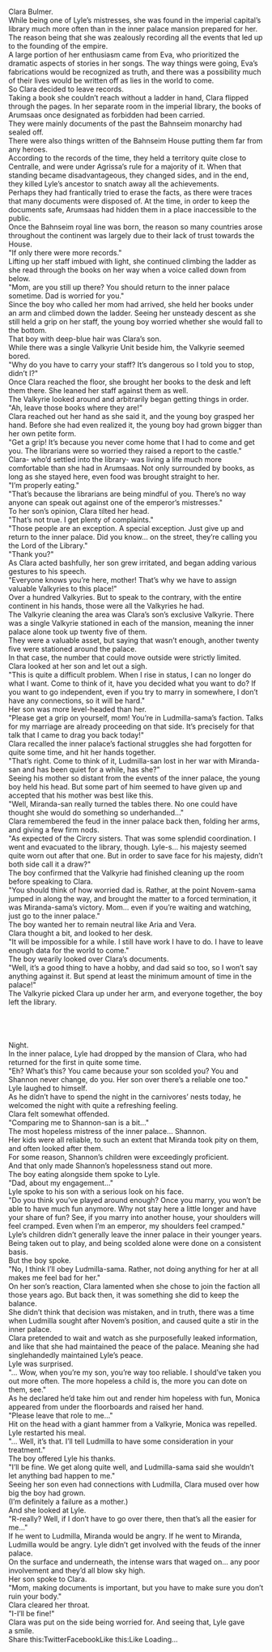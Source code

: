 <br/>
Clara Bulmer.<br/>
While being one of Lyle’s mistresses, she was found in the imperial capital’s library much more often than in the inner palace mansion prepared for her.<br/>
The reason being that she was zealously recording all the events that led up to the founding of the empire.<br/>
A large portion of her enthusiasm came from Eva, who prioritized the dramatic aspects of stories in her songs. The way things were going, Eva’s fabrications would be recognized as truth, and there was a possibility much of their lives would be written off as lies in the world to come.<br/>
So Clara decided to leave records.<br/>
Taking a book she couldn’t reach without a ladder in hand, Clara flipped through the pages. In her separate room in the imperial library, the books of Arumsaas once designated as forbidden had been carried.<br/>
They were mainly documents of the past the Bahnseim monarchy had sealed off.<br/>
There were also things written of the Bahnseim House putting them far from any heroes.<br/>
According to the records of the time, they held a territory quite close to Centralle, and were under Agrissa’s rule for a majority of it. When that standing became disadvantageous, they changed sides, and in the end, they killed Lyle’s ancestor to snatch away all the achievements.<br/>
Perhaps they had frantically tried to erase the facts, as there were traces that many documents were disposed of. At the time, in order to keep the documents safe, Arumsaas had hidden them in a place inaccessible to the public.<br/>
Once the Bahnseim royal line was born, the reason so many countries arose throughout the continent was largely due to their lack of trust towards the House.<br/>
"If only there were more records."<br/>
Lifting up her staff imbued with light, she continued climbing the ladder as she read through the books on her way when a voice called down from below.<br/>
"Mom, are you still up there? You should return to the inner palace sometime. Dad is worried for you."<br/>
Since the boy who called her mom had arrived, she held her books under an arm and climbed down the ladder. Seeing her unsteady descent as she still held a grip on her staff, the young boy worried whether she would fall to the bottom.<br/>
That boy with deep-blue hair was Clara’s son.<br/>
While there was a single Valkyrie Unit beside him, the Valkyrie seemed bored.<br/>
"Why do you have to carry your staff? It’s dangerous so I told you to stop, didn’t I?"<br/>
Once Clara reached the floor, she brought her books to the desk and left them there. She leaned her staff against them as well.<br/>
The Valkyrie looked around and arbitrarily began getting things in order.<br/>
"Ah, leave those books where they are!"<br/>
Clara reached out her hand as she said it, and the young boy grasped her hand. Before she had even realized it, the young boy had grown bigger than her own petite form.<br/>
"Get a grip! It’s because you never come home that I had to come and get you. The librarians were so worried they raised a report to the castle."<br/>
Clara- who’d settled into the library- was living a life much more comfortable than she had in Arumsaas. Not only surrounded by books, as long as she stayed here, even food was brought straight to her.<br/>
"I’m properly eating."<br/>
"That’s because the librarians are being mindful of you. There’s no way anyone can speak out against one of the emperor’s mistresses."<br/>
To her son’s opinion, Clara tilted her head.<br/>
"That’s not true. I get plenty of complaints."<br/>
"Those people are an exception. A special exception. Just give up and return to the inner palace. Did you know… on the street, they’re calling you the Lord of the Library."<br/>
"Thank you?"<br/>
As Clara acted bashfully, her son grew irritated, and began adding various gestures to his speech.<br/>
"Everyone knows you’re here, mother! That’s why we have to assign valuable Valkyries to this place!"<br/>
Over a hundred Valkyries. But to speak to the contrary, with the entire continent in his hands, those were all the Valkyries he had.<br/>
The Valkyrie cleaning the area was Clara’s son’s exclusive Valkyrie. There was a single Valkyrie stationed in each of the mansion, meaning the inner palace alone took up twenty five of them.<br/>
They were a valuable asset, but saying that wasn’t enough, another twenty five were stationed around the palace.<br/>
In that case, the number that could move outside were strictly limited.<br/>
Clara looked at her son and let out a sigh.<br/>
"This is quite a difficult problem. When I rise in status, I can no longer do what I want. Come to think of it, have you decided what you want to do? If you want to go independent, even if you try to marry in somewhere, I don’t have any connections, so it will be hard."<br/>
Her son was more level-headed than her.<br/>
"Please get a grip on yourself, mom! You’re in Ludmilla-sama’s faction. Talks for my marriage are already proceeding on that side. It’s precisely for that talk that I came to drag you back today!"<br/>
Clara recalled the inner palace’s factional struggles she had forgotten for quite some time, and hit her hands together.<br/>
"That’s right. Come to think of it, Ludmilla-san lost in her war with Miranda-san and has been quiet for a while, has she?"<br/>
Seeing his mother so distant from the events of the inner palace, the young boy held his head. But some part of him seemed to have given up and accepted that his mother was best like this.<br/>
"Well, Miranda-san really turned the tables there. No one could have thought she would do something so underhanded…"<br/>
Clara remembered the feud in the inner palace back then, folding her arms, and giving a few firm nods.<br/>
"As expected of the Circry sisters. That was some splendid coordination. I went and evacuated to the library, though. Lyle-s… his majesty seemed quite worn out after that one. But in order to save face for his majesty, didn’t both side call it a draw?"<br/>
The boy confirmed that the Valkyrie had finished cleaning up the room before speaking to Clara.<br/>
"You should think of how worried dad is. Rather, at the point Novem-sama jumped in along the way, and brought the matter to a forced termination, it was Miranda-sama’s victory. Mom… even if you’re waiting and watching, just go to the inner palace."<br/>
The boy wanted her to remain neutral like Aria and Vera.<br/>
Clara thought a bit, and looked to her desk.<br/>
"It will be impossible for a while. I still have work I have to do. I have to leave enough data for the world to come."<br/>
The boy wearily looked over Clara’s documents.<br/>
"Well, it’s a good thing to have a hobby, and dad said so too, so I won’t say anything against it. But spend at least the minimum amount of time in the palace!"<br/>
The Valkyrie picked Clara up under her arm, and everyone together, the boy left the library.<br/>
 <br/>
 <br/>
 <br/>
 <br/>
Night.<br/>
In the inner palace, Lyle had dropped by the mansion of Clara, who had returned for the first in quite some time.<br/>
"Eh? What’s this? You came because your son scolded you? You and Shannon never change, do you. Her son over there’s a reliable one too."<br/>
Lyle laughed to himself.<br/>
As he didn’t have to spend the night in the carnivores’ nests today, he welcomed the night with quite a refreshing feeling.<br/>
Clara felt somewhat offended.<br/>
"Comparing me to Shannon-san is a bit…"<br/>
The most hopeless mistress of the inner palace… Shannon.<br/>
Her kids were all reliable, to such an extent that Miranda took pity on them, and often looked after them.<br/>
For some reason, Shannon’s children were exceedingly proficient.<br/>
And that only made Shannon’s hopelessness stand out more.<br/>
The boy eating alongside them spoke to Lyle.<br/>
"Dad, about my engagement…"<br/>
Lyle spoke to his son with a serious look on his face.<br/>
"Do you think you’ve played around enough? Once you marry, you won’t be able to have much fun anymore. Why not stay here a little longer and have your share of fun? See, if you marry into another house, your shoulders will feel cramped. Even when I’m an emperor, my shoulders feel cramped."<br/>
Lyle’s children didn’t generally leave the inner palace in their younger years. Being taken out to play, and being scolded alone were done on a consistent basis.<br/>
But the boy spoke.<br/>
"No, I think I’ll obey Ludmilla-sama. Rather, not doing anything for her at all makes me feel bad for her."<br/>
On her son’s reaction, Clara lamented when she chose to join the faction all those years ago. But back then, it was something she did to keep the balance.<br/>
She didn’t think that decision was mistaken, and in truth, there was a time when Ludmilla sought after Novem’s position, and caused quite a stir in the inner palace.<br/>
Clara pretended to wait and watch as she purposefully leaked information, and like that she had maintained the peace of the palace. Meaning she had singlehandedly maintained Lyle’s peace.<br/>
Lyle was surprised.<br/>
"… Wow, when you’re my son, you’re way too reliable. I should’ve taken you out more often. The more hopeless a child is, the more you can dote on them, see."<br/>
As he declared he’d take him out and render him hopeless with fun, Monica appeared from under the floorboards and raised her hand.<br/>
"Please leave that role to me…"<br/>
Hit on the head with a giant hammer from a Valkyrie, Monica was repelled. Lyle restarted his meal.<br/>
"… Well, it’s that. I’ll tell Ludmilla to have some consideration in your treatment."<br/>
The boy offered Lyle his thanks.<br/>
"I’ll be fine. We get along quite well, and Ludmilla-sama said she wouldn’t let anything bad happen to me."<br/>
Seeing her son even had connections with Ludmilla, Clara mused over how big the boy had grown.<br/>
(I’m definitely a failure as a mother.)<br/>
And she looked at Lyle.<br/>
"R-really? Well, if I don’t have to go over there, then that’s all the easier for me…"<br/>
If he went to Ludmilla, Miranda would be angry. If he went to Miranda, Ludmilla would be angry. Lyle didn’t get involved with the feuds of the inner palace.<br/>
On the surface and underneath, the intense wars that waged on… any poor involvement and they’d all blow sky high.<br/>
Her son spoke to Clara.<br/>
"Mom, making documents is important, but you have to make sure you don’t ruin your body."<br/>
Clara cleared her throat.<br/>
"I-I’ll be fine!"<br/>
Clara was put on the side being worried for. And seeing that, Lyle gave a smile.<br/>
Share this:TwitterFacebookLike this:Like Loading... <br/>
